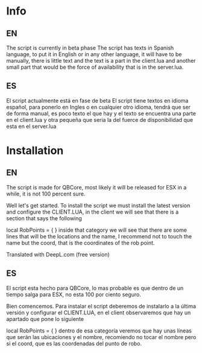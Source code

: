 # Info
## EN
The script is currently in beta phase
The script has texts in Spanish language, to put it in English or in any other language, it will have to be manually, there is little text and the text is a part in the client.lua and another small part that would be the force of availability that is in the server.lua.
## ES
El script actualmente está en fase de beta
El script tiene textos en idioma español, para ponerlo en Ingles o en cualquier otro idioma, tendrá que ser de forma manual, es poco texto el que hay y el texto se encuentra una parte en el client.lua y otra pequeña que seria la del fuerce de disponibilidad que esta en el server.lua
# Installation
## EN
The script is made for QBCore, most likely it will be released for ESX in a while, it is not 100 percent sure.

Well let's get started. To install the script we must install the latest version and configure the CLIENT.LUA, in the client we will see that there is a section that says the following

local RobPoints = {
}
inside that category we will see that there are some lines that will be the locations and the name, I recommend not to touch the name but the coord, that is the coordinates of the rob point. 

Translated with DeepL.com (free version)
## ES
El script esta hecho para QBCore, lo mas probable es que dentro de un tiempo salga para ESX, no esta 100 por ciento seguro.

Bien comencemos. Para instalar el script deberemos de instalarlo a la última versión y configurar el CLIENT.LUA, en el client observaremos que hay un apartado que pone lo siguiente

local RobPoints = {
}
dentro de esa categoría veremos que hay unas líneas que serán las ubicaciones y el nombre, recomiendo no tocar el nombre pero si el coord, que es las coordenadas del punto de robo. 
